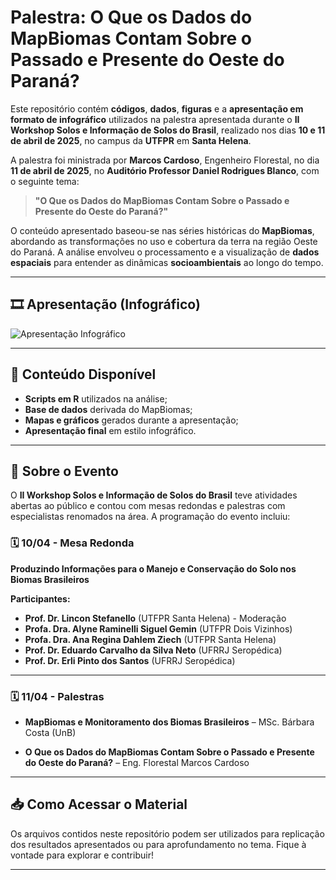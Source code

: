 # Palestra: O Que os Dados do MapBiomas Contam Sobre o Passado e Presente do Oeste do Paraná?

Este repositório contém **códigos**, **dados**, **figuras** e a **apresentação em formato de infográfico** utilizados na palestra apresentada durante o **II Workshop Solos e Informação de Solos do Brasil**, realizado nos dias **10 e 11 de abril de 2025**, no campus da **UTFPR** em **Santa Helena**.

A palestra foi ministrada por **Marcos Cardoso**, Engenheiro Florestal, no dia **11 de abril de 2025**, no **Auditório Professor Daniel Rodrigues Blanco**, com o seguinte tema:

> **"O Que os Dados do MapBiomas Contam Sobre o Passado e Presente do Oeste do Paraná?"**

O conteúdo apresentado baseou-se nas séries históricas do **MapBiomas**, abordando as transformações no uso e cobertura da terra na região Oeste do Paraná. A análise envolveu o processamento e a visualização de **dados espaciais** para entender as dinâmicas **socioambientais** ao longo do tempo.

---

## 🎞️ Apresentação (Infográfico)

![Apresentação Infográfico](fig/gif-apresentacao.gif)

---

## 📂 Conteúdo Disponível

- **Scripts em R** utilizados na análise;
- **Base de dados** derivada do MapBiomas;
- **Mapas e gráficos** gerados durante a apresentação;
- **Apresentação final** em estilo infográfico.

---

## 📌 Sobre o Evento

O **II Workshop Solos e Informação de Solos do Brasil** teve atividades abertas ao público e contou com mesas redondas e palestras com especialistas renomados na área. A programação do evento incluiu:

### 🗓️ 10/04 - Mesa Redonda
**Produzindo Informações para o Manejo e Conservação do Solo nos Biomas Brasileiros**

**Participantes:**
- **Prof. Dr. Lincon Stefanello** (UTFPR Santa Helena) - Moderação
- **Profa. Dra. Alyne Raminelli Siguel Gemin** (UTFPR Dois Vizinhos)
- **Profa. Dra. Ana Regina Dahlem Ziech** (UTFPR Santa Helena)
- **Prof. Dr. Eduardo Carvalho da Silva Neto** (UFRRJ Seropédica)
- **Prof. Dr. Erli Pinto dos Santos** (UFRRJ Seropédica)

---

### 🗓️ 11/04 - Palestras

- **MapBiomas e Monitoramento dos Biomas Brasileiros** – MSc. Bárbara Costa (UnB)
  
- **O Que os Dados do MapBiomas Contam Sobre o Passado e Presente do Oeste do Paraná?** – Eng. Florestal Marcos Cardoso

---

## 📥 Como Acessar o Material

Os arquivos contidos neste repositório podem ser utilizados para replicação dos resultados apresentados ou para aprofundamento no tema. Fique à vontade para explorar e contribuir!

---
